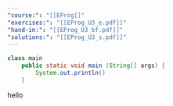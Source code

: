```yaml
---
"course:": "[[EProg]]"
"exercises:": "[[EProg_U3_e.pdf]]"
"hand-in:": "[[EProg_U3_bf.pdf]]"
"solutions:": "[[EProg_U3_s.pdf]]"
---
```



```java
class main
	public static void main (String[] args) {
		System.out.println()
	}
```







hello
